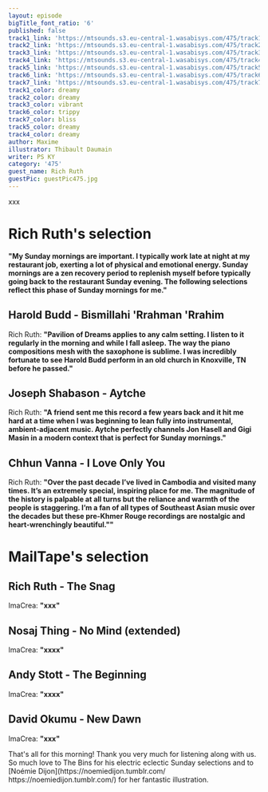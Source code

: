 ```yaml
---
layout: episode
bigTitle_font_ratio: '6'
published: false
track1_link: 'https://mtsounds.s3.eu-central-1.wasabisys.com/475/track1.mp3'
track2_link: 'https://mtsounds.s3.eu-central-1.wasabisys.com/475/track2.mp3'
track3_link: 'https://mtsounds.s3.eu-central-1.wasabisys.com/475/track3.mp3'
track4_link: 'https://mtsounds.s3.eu-central-1.wasabisys.com/475/track4.mp3'
track5_link: 'https://mtsounds.s3.eu-central-1.wasabisys.com/475/track5.mp3'
track6_link: 'https://mtsounds.s3.eu-central-1.wasabisys.com/475/track6.mp3'
track7_link: 'https://mtsounds.s3.eu-central-1.wasabisys.com/475/track7.mp3'
track1_color: dreamy
track2_color: dreamy
track3_color: vibrant
track6_color: trippy
track7_color: bliss
track5_color: dreamy
track4_color: dreamy
author: Maxime
illustrator: Thibault Daumain
writer: PS KY
category: '475'
guest_name: Rich Ruth
guestPic: guestPic475.jpg
---
```

<p id="introduction"> xxx
</p> 

# Rich Ruth's selection

**"**My Sunday mornings are important. I typically work late at night at my restaurant job, exerting a lot of physical and emotional energy. Sunday mornings are a zen recovery period to replenish myself before typically going back to the restaurant Sunday evening. The following selections reflect this phase of Sunday mornings for me.**"**

##  Harold Budd - Bismillahi 'Rrahman 'Rrahim
Rich Ruth: **"**Pavilion of Dreams applies to any calm setting. I listen to it regularly in the morning and while I fall asleep. The way the piano compositions mesh with the saxophone is sublime. I was incredibly fortunate to see Harold Budd perform in an old church in Knoxville, TN before he passed.**"**

## Joseph Shabason - Aytche
Rich Ruth: **"**A friend sent me this record a few years back and it hit me hard at a time when I was beginning to lean fully into instrumental, ambient-adjacent music. Aytche perfectly channels Jon Hasell and Gigi Masin in a modern context that is perfect for Sunday mornings.**"**

## Chhun Vanna - I Love Only You
Rich Ruth: **"**Over the past decade I’ve lived in Cambodia and visited many times. It’s an extremely special, inspiring place for me. The magnitude of the history is palpable at all turns but the reliance and warmth of the people is staggering. I’m a fan of all types of Southeast Asian music over the decades but these pre-Khmer Rouge recordings are nostalgic and heart-wrenchingly beautiful."**"**

# MailTape's selection

## Rich Ruth - The Snag
ImaCrea: **"**xxx**"**

## Nosaj Thing - No Mind (extended)
ImaCrea: **"**xxxx**"**

## Andy Stott - The Beginning
ImaCrea: **"**xxxx**"**

## David Okumu - New Dawn
ImaCrea: **"**xxx**"**


<p id="outroduction">That's all for this morning! Thank you very much for listening along with us. So much love to The Bins for his electric eclectic Sunday selections and to [Noémie Dijon](https://noemiedijon.tumblr.com/ https://noemiedijon.tumblr.com/) for her fantastic illustration.</p>
